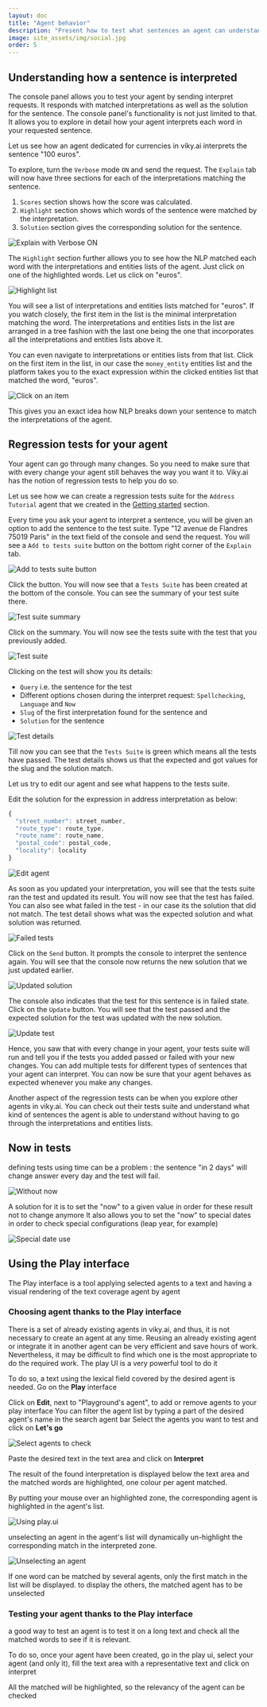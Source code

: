 ```yaml
---
layout: doc
title: "Agent behavior"
description: "Present how to test what sentences an agent can understand and how to guarantee this behavior over time."
image: site_assets/img/social.jpg
order: 5
---
```


## Understanding how a sentence is interpreted

The console panel allows you to test your agent by sending interpret requests. It responds with matched interpretations as well as the solution for the sentence. The console panel's functionality is not just limited to that. It allows you to explore in detail how your agent interprets each word in your requested sentence. 

Let us see how an agent dedicated for currencies in viky.ai interprets the sentence "100 euros". 

To explore, turn the `Verbose` mode `ON` and send the request. The `Explain` tab will now have three sections for each of the interpretations matching the sentence.

1. `Scores` section shows how the score was calculated.
2. `Highlight` section shows which words of the sentence were matched by the interpretation.
3. `Solution` section gives the corresponding solution for the sentence.

![Explain with Verbose ON](img/verbose_on.png "Verbose mode ON")

The `Highlight` section further allows you to see how the NLP matched each word with the interpretations and entities lists of the agent. Just click on one of the highlighted words. Let us click on "euros". 

![Highlight list](img/highlight_list.png "List of matching interpretations for a word")

You will see a list of interpretations and entities lists matched for "euros". If you watch closely, the first item in the list is the minimal interpretation matching the word. The interpretations and entities lists in the list are arranged in a tree fashion with the last one being the one that incorporates all the interpretations and entities lists above it.

You can even navigate to interpretations or entities lists from that list. Click on the first item in the list, in our case the `money_entity` entities list and the platform takes you to the exact expression within the clicked entities list that matched the word, "euros".

![Click on an item](img/highlight_click.png "Navigate from within the highlight list")

This gives you an exact idea how NLP breaks down your sentence to match the interpretations of the agent.

## Regression tests for your agent

Your agent can go through many changes. So you need to make sure that with every change your agent still behaves the way you want it to. Viky.ai has the notion of regression tests to help you do so. 

Let us see how we can create a regression tests suite for the `Address Tutorial` agent that we created in the [Getting started](/doc/guides/getting-started/) section. 

Every time you ask your agent to interpret a sentence, you will be given an option to add the sentence to the test suite. Type "12 avenue de Flandres 75019 Paris" in the text field of the console and send the request. You will see a `Add to tests suite` button on the bottom right corner of the `Explain` tab.

![Add to tests suite button](img/add_test.png "Add a sentence to the tests suite")

Click the button. You will now see that a `Tests Suite` has been created at the bottom of the console. You can see the summary of your test suite there.

![Test suite summary](img/test_summary.png "Tests suite summary")

Click on the summary. You will now see the tests suite with the test that you previously added.

![Test suite](img/test_suite.png "Tests suite")

Clicking on the test will show you its details: 

* `Query` i.e. the sentence for the test
* Different options chosen during the interpret request: `Spellchecking`, `Language` and `Now`
* `Slug` of the first interpretation found for the sentence and
* `Solution` for the sentence

![Test details](img/test_details.png "Test details")

Till now you can see that the `Tests Suite` is green which means all the tests have passed. The test details shows us that the expected and got values for the slug and the solution match. 

Let us try to edit our agent and see what happens to the tests suite.

Edit the solution for the expression in address interpretation as below:
```javascript
{
  "street_number": street_number,
  "route_type": route_type,
  "route_name": route_name,
  "postal_code": postal_code,
  "locality": locality
}
```
![Edit agent](img/edit_agent.png "Edit your agent") 

As soon as you updated your interpretation, you will see that the tests suite ran the test and updated its result. You will now see that the test has failed. You can also see what failed in the test - in our case its the solution that did not match. The test detail shows what was the expected solution and what solution was returned.

![Failed tests](img/test_fail.png "Failed test")

Click on the `Send` button. It prompts the console to interpret the sentence again. You will see that the console now returns the new solution that we just updated earlier.

![Updated solution](img/test_update.png "New solution") 

The console also indicates that the test for this sentence is in failed state. Click on the `Update` button. You will see that the test passed and the expected solution for the test was updated with the new solution.

![Update test](img/test_pass.png "Test updated with the new solution") 

Hence, you saw that with every change in your agent, your tests suite will run and tell you if the tests you added passed or failed with your new changes. You can add multiple tests for different types of sentences that your agent can interpret. You can now be sure that your agent behaves as expected whenever you make any changes.

Another aspect of the regression tests can be when you explore other agents in viky.ai. You can check out their tests suite and understand what kind of sentences the agent is able to understand without having to go through the interpretations and entities lists.

## Now in tests

defining tests using time can be a problem : the sentence "in 2 days" will change answer every day and the test will fail.

![Without now](img/now/need_now.png "Without now")

A solution for it is to set the "now" to a given value in order for these result not to change anymore
It also allows you to set the "now" to special dates in order to check special configurations (leap year, for example)

![Special date use](img/now/special_date.png "Special date use")

## Using the **Play** interface

The Play interface is a tool applying selected agents to a text and having a visual rendering of the text coverage agent by agent

### Choosing agent thanks to the **Play** interface

There is a set of already existing agents in viky.ai, and thus, it is not necessary to create an agent at any time. Reusing an already existing agent or integrate it in another agent can be very efficient and save hours of work. Nevertheless, it may be difficult to find which one is the most appropriate to do the required work.
The play UI is a very powerful tool to do it

To do so, a text using the lexical field covered by the desired agent is needed.
Go on the **Play** interface

Click on **Edit**, next to "Playground's agent", to add or remove agents to your play interface
You can filter the agent list by typing a part of the desired agent's name in the search agent bar
Select the agents you want to test and click on **Let's go**

![Select agents to check](img/play_agent_selection.png "Select the agents to check in the play ui")

Paste the desired text in the text area and click on **Interpret**

The result of the found interpretation is displayed below the text area and the matched words are highlighted, one colour per agent matched.

By putting your mouse over an highlighted zone, the corresponding agent is highlighted in the agent's list.

![Using play.ui](img/play_use.png "Using play ui")

unselecting an agent in the agent's list will dynamically un-highlight the corresponding match in the interpreted zone.

![Unselecting an agent](img/play_unselecting_agent.png "Unselecting an agent in the play ui")

If one word can be matched by several agents, only the first match in the list will be displayed. to display the others, the matched agent has to be unselected


### Testing your agent thanks to the **Play** interface

a good way to test an agent is to test it on a long text and check all the matched words to see if it is relevant.

To do so, once your agent have been created, go in the play ui, select your agent (and only it), fill the text area with a representative text and click on interpret

All the matched will be highlighted, so the relevancy of the agent can be checked
